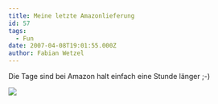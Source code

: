 ```yaml
---
title: Meine letzte Amazonlieferung
id: 57
tags:
  - Fun
date: 2007-04-08T19:01:55.000Z
author: Fabian Wetzel
---
```


Die Tage sind bei Amazon halt einfach eine Stunde länger ;-)

![](https://az275061.vo.msecnd.net/blogmedia/2007/04/amazon_25h_day.png)
